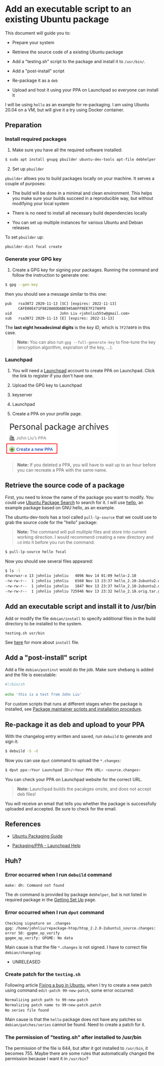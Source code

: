 # Add an executable script to an existing Ubuntu package

This document will guide you to:

- Prepare your system

- Retrieve the source code of a existing Ubuntu package

- Add a "testing.sh" script to the package and install it to `/usr/bin/`.

- Add a "post-install" script

- Re-package it as a `deb`

- Upload and host it using your PPA on Launchpad so everyone can install it

I will be using `hello` as an example for re-packaging. I am using Ubuntu 20.04
on a VM, but will give it a try using Docker container.

## Preparation

### Install required packages

1. Make sure you have all the required software installed:

```bash
$ sudo apt install gnupg pbuilder ubuntu-dev-tools apt-file debhelper
```

2. Set up `pbuilder`

`pbuilder` allows you to build packages locally on your machine. It serves a
couple of purposes:

- The build will be done in a minimal and clean environment. This helps you
make sure your builds succeed in a reproducible way, but without modifying your
local system

- There is no need to install all necessary build dependencies locally

- You can set up multiple instances for various Ubuntu and Debian releases

To set `pbuilder` up:
```bash
pbuilder-dist focal create
```

### Generate your GPG key

1. Create a GPG key for signing your packages. Running the command
and follow the instruction to generate one:

```bash
$ gpg --gen-key
```

then you should see a message similar to this one:

```
pub   rsa3072 2020-11-13 [SC] [expires: 2022-11-13]
      CAFE00E471F8828A6DDABE945A6FF8EE7F27A9F0
uid                      John Liu <johnliu55tw@gmail.com>
sub   rsa3072 2020-11-13 [E] [expires: 2022-11-13]
```

The **last eight hexadecimal digits** is the *key ID*, which is `7F27A9F0` in this
case.

> **Note:** You can also run `gpg --full-generate-key` to fine-tune the key
> (encryption algorithm, expiration of the key, ...).

### Launchpad

1. You will need a [Launchpad](https://launchpad.net/+login) account to create
PPA on Launchpad. Click the link to register if you don't have one.

2. Upload the GPG key to Launchpad

  1. keyserver
  2. Launchpad

3. Create a PPA on your profile page.

![Create PPA](./doc-images/create-ppa.png)

> **Note:** If you deleted a PPA, you will have to wait up to an hour before
> you can recreate a PPA with the same name.

## Retrieve the source code of a package

First, you need to know the name of the package you want to modify. You could
use [Ubuntu Package Search](https://packages.ubuntu.com/) to search for it.
I will use [hello](https://packages.ubuntu.com/focal/hello), an example package
based on GNU hello, as an example.

The ubuntu-dev-tools has a tool called `pull-lp-source` that we could
use to grab the source code for the "hello" package:

> **Note:** The command will pull multiple files and store into current working
> direction. I would recommend creating a new directory and `cd` into it
> before you run the command.

```bash
$ pull-lp-source hello focal
```

Now you should see several files appeared:

```bash
$ ls -l
drwxrwxr-x 13 johnliu johnliu   4096 Nov 14 01:09 hello-2.10
-rw-rw-r--  1 johnliu johnliu   6560 Nov 13 23:37 hello_2.10-2ubuntu2.debian.tar.xz
-rw-rw-r--  1 johnliu johnliu   1847 Nov 13 23:37 hello_2.10-2ubuntu2.dsc
-rw-rw-r--  1 johnliu johnliu 725946 Nov 13 23:32 hello_2.10.orig.tar.gz
```

## Add an executable script and install it to /usr/bin

Add or modify the file `debian/install` to specify additional files in the
build directory to be installed to the system.

```
testing.sh usr/bin
```

See [here](https://www.debian.org/doc/manuals/maint-guide/dother.en.html#install)
for more about `install` file.

## Add a "post-install" script

Add a file `debian/postinst` would do the job.
Make sure shebang is added and the file is executable:

```bash
#!/bin/sh

echo 'this is a test from John Liu'
```

For custom scripts that runs at different stages when the package is installed,
see [Package maintainer scripts and installation procedure](https://www.debian.org/doc/debian-policy/ch-maintainerscripts.html).

## Re-package it as deb and upload to your PPA

With the changelog entry written and saved, run `debuild` to generate and sign
it:

```bash
$ debuild -S -d
```

Now you can use `dput` command to upload the `*.changes`:
```bash
$ dput ppa:<Your Launchpad ID>/<Your PPA URL> <source.changes>
```

You can check your PPA on Launchpad website for the correct URL.

> **Note:** Launchpad builds the pacakges onsite, and does not accept deb
> files!

You will receive an email that tells you whether the package is successfully
uploaded and accepted. Be sure to check for the email.

## References

- [Ubuntu Packaging Guide](https://packaging.ubuntu.com/html/)

- [Packaging/PPA - Launchpad Help](https://help.launchpad.net/Packaging/PPA)

## Huh?

### Error occurred when I run `debuild` command
```
make: dh: Command not found
```

The `dh` command is provided by package `debhelper`, but is not listed in 
required package in the
[Getting Set Up](https://packaging.ubuntu.com/html/getting-set-up.html) page.

### Error occurred when I run `dput` command
```
Checking signature on .changes
gpg: /home/johnliu/repackage-htop/htop_2.2.0-2ubuntu1_source.changes: error 58: gpgme_op_verify
gpgme_op_verify: GPGME: No data
```

Main cause is that the file `*.changes` is not signed. I have to correct
file `debian/changelog`:

- UNRELEASED

### Create patch for the `testing.sh`

Following article
[Fixing a bug in Ubuntu](https://packaging.ubuntu.com/html/fixing-a-bug.html),
when I try to create a new patch using command `edit-patch 99-new-patch`, some
error occurred:
```bash
Normalizing patch path to 99-new-patch
Normalizing patch name to 99-new-patch.patch
No series file found
```

Main cause is that the `hello` package does not have any patches so
`debian/patches/series` cannot be found. Need to create a patch for it.

### The permission of "testing.sh" after installed to /usr/bin

The permission of the file is 644, but after it got installed to `/usr/bin`,
it becomes 755. Maybe there are some rules that automatically changed the
permission because I want it in `/usr/bin`?
